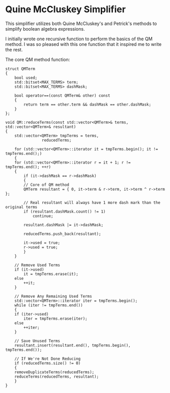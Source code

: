 # Quine McCluskey Simplifier

This simplifier utilizes both Quine McCluskey's and Petrick's methods to simplify boolean algebra expressions.

I initially wrote one recursive function to perform the basics of the QM method. I was so pleased with this one function that it inspired me to write the rest.

The core QM method function:

	struct QMTerm
	{
		bool used;
		std::bitset<MAX_TERMS> term;
		std::bitset<MAX_TERMS> dashMask;

		bool operator==(const QMTerm& other) const
		{
			return term == other.term && dashMask == other.dashMask;
		}
	};
	
	void QM::reduceTerms(const std::vector<QMTerm>& terms, std::vector<QMTerm>& resultant)
	{
	    std::vector<QMTerm> tmpTerms = terms,
	    			reducedTerms;

	    for (std::vector<QMTerm>::iterator it = tmpTerms.begin(); it != tmpTerms.end();)
	    {
		for (std::vector<QMTerm>::iterator r = it + 1; r != tmpTerms.end(); ++r)
		{
		    if (it->dashMask == r->dashMask)
		    {
			// Core of QM method
			QMTerm resultant = { 0, it->term & r->term, it->term ^ r->term };

			// Real resultant will always have 1 more dash mark than the original terms
			if (resultant.dashMask.count() != 1)
			    continue;

			resultant.dashMask |= it->dashMask;

			reducedTerms.push_back(resultant);

			it->used = true;
			r->used = true;
		    }
		}

		// Remove Used Terms
		if (it->used)
		    it = tmpTerms.erase(it);
		else
		    ++it;
	    }

	    // Remove Any Remaining Used Terms
	    std::vector<QMTerm>::iterator iter = tmpTerms.begin();
	    while (iter != tmpTerms.end())
	    {
		if (iter->used)
		    iter = tmpTerms.erase(iter);
		else
		    ++iter;
	    }

	    // Save Unused Terms
	    resultant.insert(resultant.end(), tmpTerms.begin(), tmpTerms.end());

	    // If We're Not Done Reducing
	    if (reducedTerms.size() != 0)
	    {
		removeDuplicateTerms(reducedTerms);
		reduceTerms(reducedTerms, resultant);
	    }
	}

